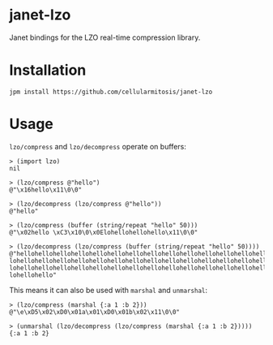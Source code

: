 # janet-lzo

Janet bindings for the LZO real-time compression library.

# Installation

```
jpm install https://github.com/cellularmitosis/janet-lzo
```

# Usage

`lzo/compress` and `lzo/decompress` operate on buffers:

```
> (import lzo)
nil

> (lzo/compress @"hello")
@"\x16hello\x11\0\0"

> (lzo/decompress (lzo/compress @"hello"))
@"hello"

> (lzo/compress (buffer (string/repeat "hello" 50)))
@"\x02hello \xC3\x10\0\x0Elohellohellohello\x11\0\0"

> (lzo/decompress (lzo/compress (buffer (string/repeat "hello" 50))))
@"hellohellohellohellohellohellohellohellohellohellohellohellohellohellohellohel
lohellohellohellohellohellohellohellohellohellohellohellohellohellohellohellohel
lohellohellohellohellohellohellohellohellohellohellohellohellohellohellohellohel
lohellohello"
```

This means it can also be used with `marshal` and `unmarshal`:

```
> (lzo/compress (marshal {:a 1 :b 2}))
@"\e\xD5\x02\xD0\x01a\x01\xD0\x01b\x02\x11\0\0"

> (unmarshal (lzo/decompress (lzo/compress (marshal {:a 1 :b 2}))))
{:a 1 :b 2}
```

